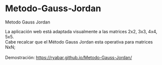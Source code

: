 # Metodo-Gauss-Jordan
Metodo Gauss Jordan

La aplicación web está adaptada visualmente a las matrices 2x2, 3x3, 4x4, 5x5.<br />
Cabe recalcar que el Método Gauss Jordan esta operativa para matrices NxN;<br /><br />
Demostración: https://ryabar.github.io/Metodo-Gauss-Jordan/

